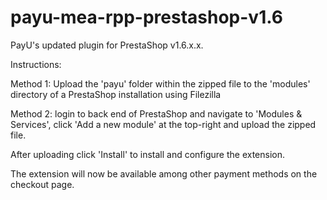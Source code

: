 # payu-mea-rpp-prestashop-v1.6
PayU's updated plugin for PrestaShop v1.6.x.x.

Instructions:

Method 1: Upload the 'payu' folder within the zipped file to the 'modules' directory of a PrestaShop installation using Filezilla

Method 2: login to back end of PrestaShop and navigate to 'Modules & Services', click 'Add a new module' at the top-right and upload the zipped file.

After uploading click 'Install' to install and configure the extension.

The extension will now be available among other payment methods on the checkout page.
